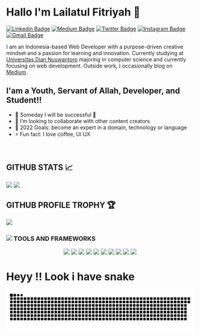 # Hallo I'm Lailatul Fitriyah 👋

[![Linkedin Badge](https://img.shields.io/badge/LailatulFitriyah-blue?style=for-the-badge&logo=Linkedin&logoColor=white&link=https://www.linkedin.com/in/lailatul-fitriyah-5964611a7/)](https://www.linkedin.com/in/lailatul-fitriyah-5964611a7/)
[![Medium Badge](https://img.shields.io/badge/@fitringer612-000000?style=for-the-badge&labelColor=000000&logo=Medium&link=https://medium.com/@fitringer612)](https://medium.com/@fitringer612)
[![Twitter Badge](https://img.shields.io/badge/@fitringer612-1ca0f1?style=for-the-badge&labelColor=1ca0f1&logo=twitter&logoColor=white&link=https://twitter.com/fitringer612)](https://twitter.com/fitringer612)
[![Instagram Badge](https://img.shields.io/badge/@fitrifff_-purple?style=for-the-badge&logo=instagram&logoColor=white&link=https://www.instagram.com/fitrifff_/)](https://www.instagram.com/fitrifff_/)
[![Gmail Badge](https://img.shields.io/badge/-fitringer612@gmail.com-c14438?style=for-the-badge&logo=Gmail&logoColor=white&link=mailto:fitringer612@gmail.com)](mailto:fitringer612@gmail.com)


I am an Indonesia-based Web Developer with a purpose-driven creative mindset and a passion for learning and innovation.
Currently studying at [Universitas Dian Nuswantoro](https://dinus.ac.id/) majoring in computer science and currently focusing on web development.
Outside work, I occasionally blog on [Medium](https://medium.com/@fitringer612).


<!-- <img align="right" src="https://media.giphy.com/media/BFDYVDaCi4X5oupjWP/giphy.gif"> -->

<!-- <div style="width:100%;height:0;padding-bottom:56%;position:relative;"><iframe src="https://giphy.com/embed/ZapH43gBVQWNCTbuc6" width="100%" height="100%" style="position:absolute" frameBorder="0" class="giphy-embed" allowFullScreen></iframe></div><p><a href="https://giphy.com/gifs/ZapH43gBVQWNCTbuc6">via GIPHY</a></p> -->

## I'am a Youth, Servant of Allah, Developer, and Student!!


- 🌱 Someday I will be successful 🤣
- 👯 I’m looking to collaborate with other content creators
- 🥅 2022 Goals: become an expert in a domain, technology or language
- ⚡ Fun fact: I love coffee, UI UX

<br>

## GITHUB STATS 📈
<p>
  <tr>
    
<td><img src="https://github-readme-stats.vercel.app/api?username=fitri612&show_icons=true&hide_border=true&theme=radical&layout=compact" /></td>
  <td><img src="https://github-readme-stats.vercel.app/api/top-langs/?username=fitri612&&layout=compact&langs_count=8&theme=radical&hide_border=true" height="195"/></td>
  </tr>
</p>

## GITHUB PROFILE TROPHY 🏆
<p>
  <img src="https://github-profile-trophy.vercel.app/?username=fitri612&margin-w=25&margin-h=25&column=10&theme=darkhub" />    
</p>

### <img src="https://raw.githubusercontent.com/alexnaiman/alexnaiman/master/resources/pickaxe.png" width="40px" /> TOOLS AND FRAMEWORKS
<p align="center">
<img src="https://raw.githubusercontent.com/alexnaiman/alexnaiman/master/resources/dev/csharp.svg" height="35px" style="vertical-align:top margin:6px 4px" />
        <img src="https://raw.githubusercontent.com/alexnaiman/alexnaiman/master/resources/dev/css3.svg" height="35px" style="vertical-align:top margin:6px 4px" />
       <img src="https://raw.githubusercontent.com/alexnaiman/alexnaiman/master/resources/dev/vue.svg" height="35px" style="vertical-align:top margin:6px 4px" />
          <img src="https://raw.githubusercontent.com/alexnaiman/alexnaiman/master/resources/dev/html.svg" height="35px" style="vertical-align:top margin:6px 4px" />
            <img src="https://raw.githubusercontent.com/alexnaiman/alexnaiman/master/resources/dev/js.svg" height="35px" style="vertical-align:top margin:6px 4px" />
           <img src="https://raw.githubusercontent.com/alexnaiman/alexnaiman/master/resources/dev/mobile.svg" height="35px" style="vertical-align:top margin:6px 4px" />
               <img src="https://raw.githubusercontent.com/alexnaiman/alexnaiman/master/resources/dev/react_native.svg" height="35px" style="vertical-align:top margin:6px 4px"/>
               <img src="https://raw.githubusercontent.com/alexnaiman/alexnaiman/master/resources/dev/react.svg" height="35px" style="vertical-align:top margin:6px 4px"/>
                            <img src="https://raw.githubusercontent.com/alexnaiman/alexnaiman/master/resources/dev/unity.svg" height="35px" style="vertical-align:top margin:6px 4px"/>
             <img src="https://raw.githubusercontent.com/alexnaiman/alexnaiman/master/resources/dev/visualstudio_code.svg" height="35px" style="vertical-align:top margin:6px 4px"/>
             
</p>

# Heyy !! Look i have snake

<img src="https://github.com/SyifaAinnur/SyifaAinnur/blob/output/github-contribution-grid-snake.svg">

<!--END_SECTION:waka-->




[twitter]: https://twitter.com/fitringer612
[instagram]: https://www.instagram.com/fitrifff_
[linkedin]: https://www.linkedin.com/in/lailatul-fitriyah-5964611a7/
[webdevplaylist]: https://github.com/fitri612/fitri612
